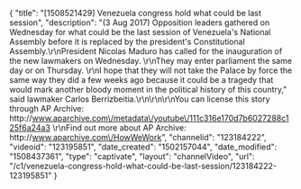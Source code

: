 {
    "title": "[1508521429] Venezuela congress hold what could be last session",
    "description": "(3 Aug 2017) Opposition leaders gathered on Wednesday for what could be the last session of Venezuela's National Assembly before it is replaced by the president's Constitutional Assembly.\r\nPresident Nicolas Maduro has called for the inauguration of the new lawmakers on Wednesday. \r\nThey may enter parliament the same day or on Thursday. \r\nI hope that they will not take the Palace by force the same way they did a few weeks ago because it could be a tragedy that would mark another bloody moment in the political history of this country,\" said lawmaker Carlos Berrizbeitia.\r\n\r\n\r\nYou can license this story through AP Archive: http:\/\/www.aparchive.com\/metadata\/youtube\/111c316e170d7b6027288c125f6a24a3 \r\nFind out more about AP Archive: http:\/\/www.aparchive.com\/HowWeWork",
    "channelid": "123184222",
    "videoid": "123195851",
    "date_created": "1502157044",
    "date_modified": "1508437361",
    "type": "captivate",
    "layout": "channelVideo",
    "url": "\/c1\/venezuela-congress-hold-what-could-be-last-session\/123184222-123195851"
}